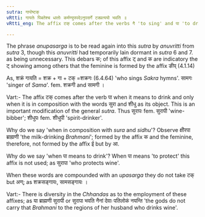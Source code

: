 ```yaml
---
sutra: गापोष्टक्
vRtti: गायतेः पिबतेश्च धातोः कर्मण्युपपदेऽनुपसर्गे टक्प्रत्ययो भवति ॥
vRtti_eng: The affix टक् comes after the verbs गै 'to sing' and पा 'to drink' when used without a preposition, and when the object is in composition with it.

---
```

The phrase _anupasarga_ is to be read again into this _sutra_ by _anuvritti_ from _sutra_ 3, though this _anuvritti_ had temporarily lain dormant in _sutra_ 6 and 7. as being unnecessary. This debars क; of this affix ट् and क are indicatory the ट् showing among others that the feminine is formed by the affix ङीप् (4.1.14)

As, शक्रं गायति = शक्र + गा + टक् =शक्रगः (6.4.64) 'who sings _Sakra_ hymns'. सामगः 'singer of _Sama_'. fem. शक्रगी and सामगी ।

Vart:- The affix टक् comes after the verb पा when it means to drink and only when it is in composition with the words सुरा and शीधु as its object. This is an important modification of the general _sutra_. Thus सुरापः fem. सुरापी 'wine-bibber'; शीधुपः fem. शीधुपी 'spirit-drinker'.

Why do we say 'when in composition with _sura_ and _sidhu_'? Observe क्षीरपा ब्राह्मणी 'the milk-drinking _Brahmani_'; formed by the affix क and the feminine, therefore, not formed by the affix ई but by आ.

Why do we say 'when पा means to drink'? When पा means 'to protect' this affix is not used; as सुरापा 'who protects wine'.

When these words are compounded with an _upasarga_ they do not take टक् but अण्; as शक्रसङ्गायः, सामसङ्गायः ।

Vart:- There is diversity in the _Chhandas_ as to the employment of these affixes; as या ब्राह्मणी सुरापी or सुरापा भवति नैनां देवाः पतिलोकं नयन्ति 'the gods do not carry that _Brahmani_ to the regions of her husband who drinks wine'.